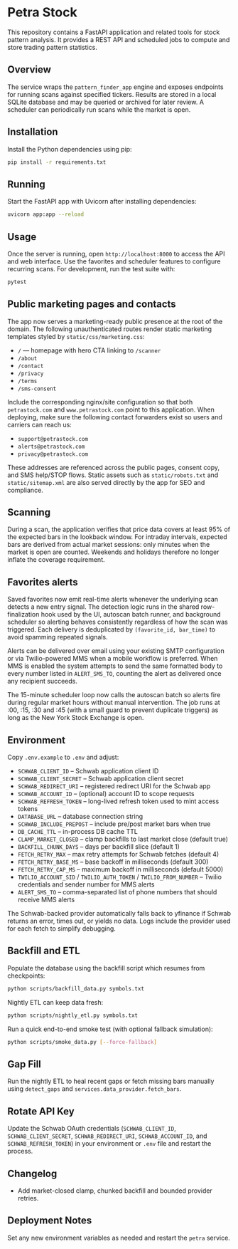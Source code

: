 # Petra Stock

This repository contains a FastAPI application and related tools for stock pattern analysis. It
provides a REST API and scheduled jobs to compute and store trading pattern statistics.

## Overview

The service wraps the `pattern_finder_app` engine and exposes endpoints for running scans against
specified tickers. Results are stored in a local SQLite database and may be queried or archived for
later review. A scheduler can periodically run scans while the market is open.

## Installation

Install the Python dependencies using pip:

```bash
pip install -r requirements.txt
```

## Running

Start the FastAPI app with Uvicorn after installing dependencies:

```bash
uvicorn app:app --reload
```

## Usage

Once the server is running, open `http://localhost:8000` to access the API and web interface. Use
the favorites and scheduler features to configure recurring scans. For development, run the test
suite with:

```bash
pytest
```

## Public marketing pages and contacts

The app now serves a marketing-ready public presence at the root of the domain. The following
unauthenticated routes render static marketing templates styled by `static/css/marketing.css`:

- `/` — homepage with hero CTA linking to `/scanner`
- `/about`
- `/contact`
- `/privacy`
- `/terms`
- `/sms-consent`

Include the corresponding nginx/site configuration so that both `petrastock.com` and
`www.petrastock.com` point to this application. When deploying, make sure the following contact
forwarders exist so users and carriers can reach us:

- `support@petrastock.com`
- `alerts@petrastock.com`
- `privacy@petrastock.com`

These addresses are referenced across the public pages, consent copy, and SMS help/STOP flows.
Static assets such as `static/robots.txt` and `static/sitemap.xml` are also served directly by the
app for SEO and compliance.

## Scanning

During a scan, the application verifies that price data covers at least 95% of the
expected bars in the lookback window. For intraday intervals, expected bars are
derived from actual market sessions: only minutes when the market is open are
counted. Weekends and holidays therefore no longer inflate the coverage
requirement.

## Favorites alerts

Saved favorites now emit real-time alerts whenever the underlying scan detects a
new entry signal. The detection logic runs in the shared row-finalization hook
used by the UI, autoscan batch runner, and background scheduler so alerting
behaves consistently regardless of how the scan was triggered. Each delivery is
deduplicated by `(favorite_id, bar_time)` to avoid spamming repeated signals.

Alerts can be delivered over email using your existing SMTP configuration or via
Twilio-powered MMS when a mobile workflow is preferred. When MMS is enabled the
system attempts to send the same formatted body to every number listed in
`ALERT_SMS_TO`, counting the alert as delivered once any recipient succeeds.

The 15-minute scheduler loop now calls the autoscan batch so alerts fire during
regular market hours without manual intervention. The job runs at :00, :15, :30
and :45 (with a small guard to prevent duplicate triggers) as long as the New
York Stock Exchange is open.

## Environment

Copy `.env.example` to `.env` and adjust:

- `SCHWAB_CLIENT_ID` – Schwab application client ID
- `SCHWAB_CLIENT_SECRET` – Schwab application client secret
- `SCHWAB_REDIRECT_URI` – registered redirect URI for the Schwab app
- `SCHWAB_ACCOUNT_ID` – (optional) account ID to scope requests
- `SCHWAB_REFRESH_TOKEN` – long-lived refresh token used to mint access tokens
- `DATABASE_URL` – database connection string
- `SCHWAB_INCLUDE_PREPOST` – include pre/post market bars when true
- `DB_CACHE_TTL` – in-process DB cache TTL
- `CLAMP_MARKET_CLOSED` – clamp backfills to last market close (default true)
- `BACKFILL_CHUNK_DAYS` – days per backfill slice (default 1)
- `FETCH_RETRY_MAX` – max retry attempts for Schwab fetches (default 4)
- `FETCH_RETRY_BASE_MS` – base backoff in milliseconds (default 300)
- `FETCH_RETRY_CAP_MS` – maximum backoff in milliseconds (default 5000)
- `TWILIO_ACCOUNT_SID` / `TWILIO_AUTH_TOKEN` / `TWILIO_FROM_NUMBER` – Twilio
  credentials and sender number for MMS alerts
- `ALERT_SMS_TO` – comma-separated list of phone numbers that should receive
  MMS alerts

The Schwab-backed provider automatically falls back to yfinance if Schwab
returns an error, times out, or yields no data. Logs include the provider used
for each fetch to simplify debugging.

## Backfill and ETL

Populate the database using the backfill script which resumes from checkpoints:

```bash
python scripts/backfill_data.py symbols.txt
```

Nightly ETL can keep data fresh:

```bash
python scripts/nightly_etl.py symbols.txt
```

Run a quick end-to-end smoke test (with optional fallback simulation):

```bash
python scripts/smoke_data.py [--force-fallback]
```

## Gap Fill

Run the nightly ETL to heal recent gaps or fetch missing bars manually using
`detect_gaps` and `services.data_provider.fetch_bars`.

## Rotate API Key

Update the Schwab OAuth credentials (`SCHWAB_CLIENT_ID`, `SCHWAB_CLIENT_SECRET`,
`SCHWAB_REDIRECT_URI`, `SCHWAB_ACCOUNT_ID`, and `SCHWAB_REFRESH_TOKEN`) in your
environment or `.env` file and restart the process.

## Changelog

- Add market-closed clamp, chunked backfill and bounded provider retries.

## Deployment Notes

Set any new environment variables as needed and restart the `petra` service.
